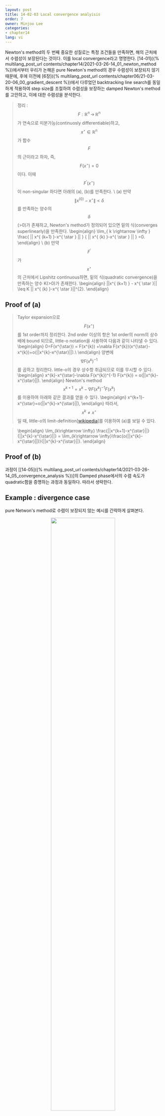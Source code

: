 ```yaml
---
layout: post
title: 14-02-03 Local convergence analyisis
order: 7
owner: Minjoo Lee
categories:
- chapter14
lang: vi
---
```

<script type="text/x-mathjax-config">
MathJax.Hub.Config({
});
</script>

Newton's method의 두 번째 중요한 성질로는 특정 조건들을 만족하면, 해의 근처에서 수렴성이 보장된다는 것이다. 이를 local convergence라고 명명한다.  [14-01]({% multilang_post_url contents/chapter14/2021-03-26-14_01_newton_method %})에서부터 우리가 논해온 pure Newton's method의 경우 수렴성이 보장되지 않기 때문에, 후에 이전에 [6장]({% multilang_post_url contents/chapter06/21-03-20-06_00_gradient_descent %})에서 다루었던 backtracking line search를 동일하게 적용하여 step size를 조절하여 수렴성을 보장하는 damped Newton's method를 고안하고, 이에 대한 수렴성을 분석한다.


>정리 : $$F : \mathbb{R}^{n}\, \rightarrow  \, \mathbb{R}^{n}$$ 가 연속으로 미분가능(continuosly differentiable)하고,  $$x^{\star} \in \mathbb{R}^{n}$$ 가 함수 $$F$$의 근이라고 하자, 즉, $$F(x^{\star})=0$$이다.
>이때  $$F^{'}(x^{\star}) $$이 non-singular 하다면 아래의 (a), (b)를 만족한다. \\
>(a) 만약 $$\| x^{(0)}-x^{\star} \|<\delta$$를 만족하는 양수의 $$\delta$$\(>0)가 존재하고, Newton's method가 정의되어 있으면 밑의 식(converges superlinearly)을 만족한다.
>\begin{align}
>\lim_{ k \rightarrow \infty } \frac{ \|\| x^{ (k+1) }-x^{ \star } \|\| } { \|\| x^{ (k) }-x^{ \star } \|\| } =0.
>\end{align} \\
>(b) 만약 $$F^{'}$$가 $$x^{\star}$$의 근처에서 Lipshitz continuous하면, 밑의 식(quadratic convergence)을 만족하는 양수 K(>0)가 존재한다.
>\begin{align}
>\|\|x^{ (k+1) } - x^{ \star }\|\| \leq K \|\| x^{ (k) }-x^{ \star }\|\|^{2}.
>\end{align}

## Proof of (a)
>Taylor expansion으로 $$F(x^{\star})$$를 1st order까지 정리한다. 2nd order 이상의 항은 1st order의 norm의 상수배에 bound 되므로, little-o notation을 사용하여 다음과 같이 나타낼 수 있다.
>\begin{align}
>0=F(x^{\star}) = F(x^{k}) +\nabla F(x^{k})(x^{\star}-x^{k})+o(\|\|x^{k}-x^{\star}\|\|).\\
>\end{align}
>양변에 $$\nabla F(x^{k})^{-1}$$를 곱하고 정리한다. little-o의 경우 상수항 취급되므로 이를 무시할 수 있다.
>\begin{align}
>x^{k}-x^{\star}-\nabla F(x^{k})^{-1} F(x^{k}) = o(\|\|x^{k}-x^{\star}\|\|).
>\end{align}
>Newton's method $$x^{k+1}=x^{k}-\nabla F(x^{k})^{-1}F(x^{k})$$를 이용하여 아래와 같은 결과를 얻을 수 있다.
>\begin{align}
>x^{k+1}-x^{\star}=o(\|\|x^{k}-x^{\star}\|\|),
>\end{align}
>따라서, $$x^{k} \neq x^{\star}$$ 일 때, little-o의 limit-definition[[wikipedia](https://en.wikipedia.org/wiki/Big_O_notation)]를 이용하여 (a)를 보일 수 있다.

>\begin{align}
>\lim_{k\rightarrow \infty} \frac{\|\|x^{k+1}-x^{\star}\|\|}{\|\|x^{k}-x^{\star}\|\|} = \lim_{k\rightarrow \infty}\frac{o(\|\|x^{k}-x^{\star}\|\|)}{\|\|x^{k}-x^{\star}\|\|}.
>\end{align}

## Proof of (b)
과정이 [[14-05]({% multilang_post_url contents/chapter14/2021-03-26-14_05_convergence_analysis %})]의 Damped phase에서의 수렴 속도가 quadratic함을 증명하는 과정과 동일하다. 따라서 생략한다.

## Example : divergence case
pure Netwon's method로 수렴이 보장되지 않는 예시를 간략하게 살펴본다.

<figure class="image" style="align: center;">
<p align="center">
 <img src="{{ site.baseurl }}/img/chapter_img/chapter14/1_.png" alt="" width="70%" height="70%">
 <figcaption style="text-align: center;">[Fig 1] pure Newton's method applied on root finding : divergence case </figcaption>
</p>
</figure>

[image-link](https://slideplayer.com/slide/4998677/)

그림에서와 같이 initial point $$x_0$$에 따라서, 해가 발산할 수 있음이 확인된다.
